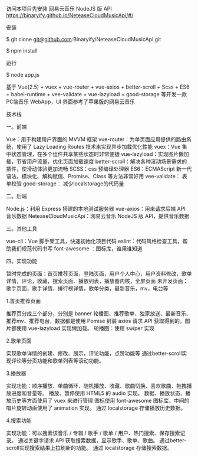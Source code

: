 访问本项目先安装 网易云音乐 NodeJS 版 API https://binaryify.github.io/NeteaseCloudMusicApi/#/

安装

$ git clone git@github.com:Binaryify/NeteaseCloudMusicApi.git

$ npm install

运行

$ node app.js




基于 Vue(2.5) + vuex + vue-router + vue-axios + better-scroll + Scss + ES6 + babel-runtime + vee-validate + vue-lazyload + good-storage 等开发一款PC端音乐 WebApp，UI 界面参考了苹果版的网易云音乐

技术栈

一。前端

Vue：用于构建用户界面的 MVVM 框架
vue-router：为单页面应用提供的路由系统，使用了 Lazy Loading Routes 技术来实现异步加载优化性能
vuex：Vue 集中状态管理，在多个组件共享某些状态时非常便捷
vue-lazyload：实现图片懒加载，节省用户流量，优化页面加载速度
better-scroll：解决各种滚动场景需求的插件，使滑动体验更加流畅
SCSS：css 预编译处理器
ES6：ECMAScript 新一代语法，模块化、解构赋值、Promise、Class 等方法非常好用
vee-validate： 表单校验
good-storage： 减少localstorage的代码量

二。后端

Node.js：利用 Express 搭建的本地测试服务器
vue-axios：用来请求后端 API 音乐数据
NeteaseCloudMusicApi：网易云音乐 NodeJS 版 API，提供音乐数据

三。其他工具

vue-cli：Vue 脚手架工具，快速初始化项目代码
eslint：代码风格检查工具，帮助我们规范代码书写
font-awesome ：图标库，谁用谁知道

四。实现功能

暂时完成的页面：首页推荐页面，登陆页面，用户个人中心，用户资料修改，歌单详情，评论，收藏，搜索页面、播放列表，播放器内核，全屏页面
未开发页面：歌手页面，歌手详情，排行榜详情，歌单分类，最新音乐，mv，电台等

1.首页推荐页面

推荐页分成三个部分，分别是 banner 轮播图、推荐歌单、独家放送、最新音乐、推荐mv、推荐电台，数据都是使用 Pomise 封装 axios 请求 API 获取得到的，图片都使用 vue-lazyload 实现懒加载。
轮播图：使用 swiper 实现

2.歌单页面

实现歌单详情的创建、修改、展示，评论功能，点赞功能等
通过better-scroll实现评论等分页功能和歌单列表等滚动功能。

3.播放器

实现功能：顺序播放、单曲循环、随机播放、收藏、歌曲切换、喜欢歌曲、拖拽播放进度和音量等。
播放、暂停使用 HTML5 的 audio 实现。
数据、播放状态、播放历史等方面使用了 vuex 来进行管理
图标使用 font-awesome 图标库，中间的唱片旋转动画使用了 animation 实现。
通过 localstorage 存储播放历史数据。

4.搜索功能

实现功能：可以搜索该音乐 / 专辑 / 歌手 / 歌单 / 用户、热门搜索、保存搜索记录。
通过关键字请求 API 获取搜索数据，显示歌手、歌单、歌曲。
通过better-scroll实现搜索结果上拉刷新的功能。
通过 localstorage 存储搜索数据。
